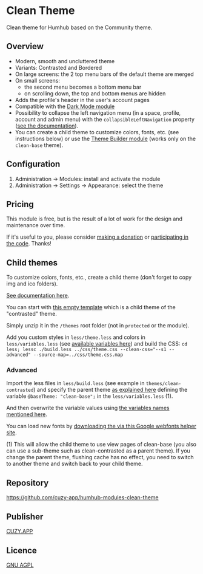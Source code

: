 # Clean Theme

Clean theme for Humhub based on the Community theme.

## Overview

- Modern, smooth and uncluttered theme
- Variants: Contrasted and Bordered
- On large screens: the 2 top menu bars of the default theme are merged
- On small screens:
    - the second menu becomes a bottom menu bar
    - on scrolling down, the top and bottom menus are hidden
- Adds the profile's header in the user's account pages
- Compatible with the [Dark Mode module](https://marketplace.humhub.com/module/dark-mode/description)
- Possibility to collapse the left navigation menu (in a space, profile, account and admin menu) with the `collapsibleLeftNavigation` property ([see the documentation](https://docs.humhub.org/docs/admin/advanced-configuration)).
- You can create a child theme to customize colors, fonts, etc. (see instructions below) or use the [Theme Builder module](https://marketplace.humhub.com/module/theme-builder) (works only on the `clean-base` theme).

## Configuration

1. Administration -> Modules: install and activate the module
2. Administration -> Settings -> Appearance: select the theme

## Pricing

This module is free, but is the result of a lot of work for the design and maintenance over time.

If it's useful to you, please consider [making a donation](https://www.cuzy.app/checkout/donate/) or [participating in the code](https://github.com/cuzy-app/humhub-modules-clean-theme). Thanks!

## Child themes

To customize colors, fonts, etc., create a child theme (don't forget to copy img and ico folders).

[See documentation here](https://docs.humhub.org/docs/theme/overview).

You can start with [this empty template](https://github.com/cuzy-app/humhub-modules-clean-theme/blob/master/docs/clean-theme-contrasted-child.zip) which is a child theme of the "contrasted" theme.

Simply unzip it in the `/themes` root folder (not in `protected` or the module).

Add you custom styles in `less/theme.less` and colors in `less/variables.less` (see [available variables here](https://github.com/humhub/humhub/blob/master/static/less/variables.less)) and build the CSS: `cd less; lessc ./build.less ../css/theme.css --clean-css="--s1 --advanced" --source-map=../css/theme.css.map`

### Advanced

Import the less files in `less/build.less` (see example in `themes/clean-contrasted`) and specify the parent theme [as explained here](https://docs.humhub.org/docs/theme/css) defining the variable `@baseTheme: "clean-base";` in the `less/variables.less` (1).

And then overwrite the variable values using [the variables names mentioned here](https://github.com/humhub/humhub/blob/master/static/less/variables.less).

You can load new fonts by [downloading the via this Google webfonts helper site](https://google-webfonts-helper.herokuapp.com/fonts).

(1) This will allow the child theme to use view pages of clean-base (you also can use a sub-theme such as clean-contrasted as a parent theme). If you change the parent theme, flushing cache has no effect, you need to switch to another theme and switch back to your child theme.

## Repository

https://github.com/cuzy-app/humhub-modules-clean-theme

## Publisher

[CUZY.APP](https://www.cuzy.app/)

## Licence

[GNU AGPL](https://github.com/cuzy-app/humhub-modules-clean-theme/blob/master/docs/LICENCE.md)
